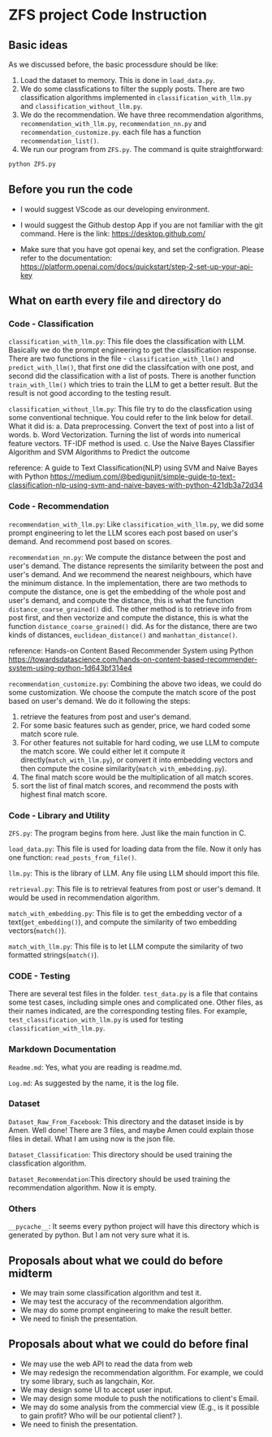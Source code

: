 # ZFS project Code Instruction

## Basic ideas
As we discussed before, the basic processdure should be like:

1. Load the dataset to memory. This is done in `load_data.py`.
2. We do some classfications to filter the supply posts. There are two classification algorithms implemented in `classification_with_llm.py` and `classification_without_llm.py`.
3. We do the recommendation. We have three recommendation algorithms, `recommendation_with_llm.py`, `recommendation_nn.py` and `recommendation_customize.py`. each file has a function `recommendation_list()`.
4. We run our program from `ZFS.py`. The command is quite straightforward:
```python
python ZFS.py
```

## Before you run the code
* I would suggest VScode as our developing environment.

* I would suggest the Github destop App if you are not familiar with the git command. Here is the link: https://desktop.github.com/

* Make sure that you have got openai key, and set the configration. Please refer to the documentation: https://platform.openai.com/docs/quickstart/step-2-set-up-your-api-key

## What on earth every file and directory do
### Code - Classification
`classification_with_llm.py`: This file does the classification with LLM. Basically we do the prompt engineering to get the classification response. There are two functions in the file - `classification_with_llm()` and `predict_with_llm()`, that first one did the classifcation with one post, and second did the classification with a list of posts. There is another function `train_with_llm()` which tries to train the LLM to get a better result. But the result is not good according to the testing result.

`classification_without_llm.py`: This file try to do the classfication using some conventional technique. You could refer to the link below for detail. What it did is:
a. Data preprocessing. Convert the text of post into a list of words.
b. Word Vectorization. Turning the list of words into numerical feature vectors. TF-IDF method is used.
c. Use the Naive Bayes Classifier Algorithm and SVM Algorithms to Predict the outcome

reference: A guide to Text Classification(NLP) using SVM and Naive Bayes with Python
https://medium.com/@bedigunjit/simple-guide-to-text-classification-nlp-using-svm-and-naive-bayes-with-python-421db3a72d34

### Code - Recommendation
`recommendation_with_llm.py`: Like `classification_with_llm.py`, we did some prompt engineering to let the LLM scores each post based on user's demand. And recommend post based on scores.

`recommendation_nn.py`: We compute the distance between the post and user's demand. The distance represents the similarity between the post and user's demand. And we recommend the nearest neighbours, which have the minimum distance. In the implementation, there are two methods to compute the distance, one is get the embedding of the whole post and user's demand, and compute the distance, this is what the function `distance_coarse_grained()` did. The other method is to retrieve info from post first, and then vectorize and compute the distance, this is what the function `distance_coarse_grained()` did. As for the distance, there are two kinds of distances, `euclidean_distance()` and `manhattan_distance()`.

reference: Hands-on Content Based Recommender System using Python
https://towardsdatascience.com/hands-on-content-based-recommender-system-using-python-1d643bf314e4

`recommendation_customize.py`: Combining the above two ideas, we could do some customization. We choose the compute the match score of the post based on user's demand. We do it following the steps:
1. retrieve the features from post and user's demand.
2. For some basic features such as gender, price, we hard coded some match score rule.
3. For other features not suitable for hard coding, we use LLM to compute the match score. We could either let it compute it directly(`match_with_llm.py`), or convert it into embedding vectors and then compute the cosine similarity(`match_with_embedding.py`).
4. The final match score would be the multiplication of all match scores.
5. sort the list of final match scores, and recommend the posts with highest final match score.

### Code - Library and Utility
`ZFS.py`: The program begins from here. Just like the main function in C.

`load_data.py`: This file is used for loading data from the file. Now it only has one function: `read_posts_from_file()`.

`llm.py`: This is the library of LLM. Any file using LLM should import this file.

`retrieval.py`: This file is to retrieval features from post or user's demand. It would be used in recommendation algorithm.

`match_with_embedding.py`: This file is to get the embedding vector of a text(`get_embedding()`), and compute the similarity of two embedding vectors(`match()`).

`match_with_llm.py`: This file is to let LLM compute the similarity of two formatted strings(`match()`).

### CODE - Testing
There are several test files in the folder. `test_data.py` is a file that contains some test cases, including simple ones and complicated one. Other files, as their names indicated, are the corresponding testing files. For example, `test_classification_with_llm.py` is used for testing `classification_with_llm.py`.

### Markdown Documentation
`Readme.md`: Yes, what you are reading is readme.md.

`Log.md`: As suggested by the name, it is the log file.

### Dataset
`Dataset_Raw_From_Facebook`: This directory and the dataset inside is by Amen. Well done! There are 3 files, and maybe Amen could explain those files in detail. What I am using now is the json file.

`Dataset_Classification`: This directory should be used training the classfication algorithm. 

`Dataset_Recommendation`:This directory should be used training the recommendation algorithm. Now it is empty.

### Others
`__pycache__`: It seems every python project will have this directory which is generated by python. But I am not very sure what it is. 

## Proposals about what we could do before midterm
* We may train some classification algorithm and test it.
* We may test the accuracy of the recommendation algorithm.
* We may do some prompt engineering to make the result better.
* We need to finish the presentation.

## Proposals about what we could do before final
- We may use the web API to read the data from web
- We may redesign the recommendation algorithm. For example, we could try some library, such as langchain, Kor.
- We may design some UI to accept user input.
- We may design some module to push the notifications to client's Email.
- We may do some analysis from the commercial view (E.g., is it possible to gain profit? Who will be our potiental client? ).
- We need to finish the presentation.